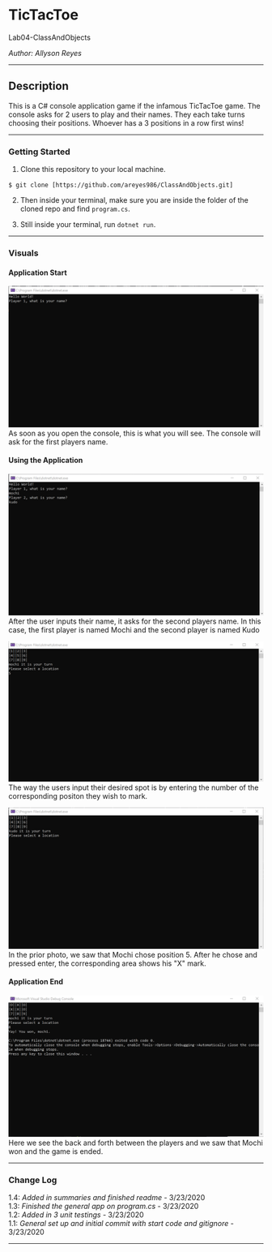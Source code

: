 # TicTacToe

Lab04-ClassAndObjects

*Author: Allyson Reyes*

----

## Description
This is a C# console application game if the infamous TicTacToe game. 
The console asks for 2 users to play and their names. They each take turns choosing their positions.
Whoever has a 3 positions in a row first wins!

---

### Getting Started
1. Clone this repository to your local machine.

```
$ git clone [https://github.com/areyes986/ClassAndObjects.git]
```

2. Then inside your terminal, make sure you are inside the folder of the cloned repo and find `program.cs`.

3. Still inside your terminal, run `dotnet run`.


---

### Visuals

#### Application Start
![First Look](./assets/first-look.png)  
As soon as you open the console, this is what you will see. The console will ask for the first players name.  
#### Using the Application
![Second Player](./assets/players.png)  
After the user inputs their name, it asks for the second players name. 
In this case, the first player is named Mochi and the second player is named Kudo  

![How to pick their position](./assets/picking-positions.png)  
The way the users input their desired spot is by entering the number of the corresponding positon they wish to mark.  

![Position Showing](./assets/position-shows.png)  
In the prior photo, we saw that Mochi chose position 5. After he chose and pressed enter, the corresponding area shows his "X" mark.  
#### Application End
![End](./assets/end.png)  
Here we see the back and forth between the players and we saw that Mochi won and the game is ended.

---

### Change Log
1.4: *Added in summaries and finished readme* - 3/23/2020  
1.3: *Finished the general app on program.cs* - 3/23/2020  
1.2: *Added in 3 unit testings* - 3/23/2020  
1.1: *General set up and initial commit with start code and gitignore* - 3/23/2020 


------------------------------

